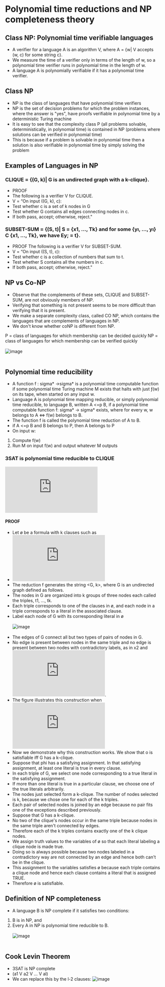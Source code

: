 # Polynomial time reductions and NP completeness theory
## Class NP: Polynomial time verifiable languages
  - A verifier for a language A is an algorithm V, where A = {w| V accepts (w, c) for some string c}.
  - We measure the time of a verifier only in terms of the length of w, so a polynomial time verifier runs in polynomial time in the length of w.
  - A language A is polynomially verifiable if it has a polynomial time verifier.
## Class NP
  - NP is the class of languages that have polynomial time verifiers
  - NP is the set of decision problems for which the problem instances, where the answer is "yes", have proofs verifiable in polynomial time by a deterministic Turing machine
  - It is easy to see that the complexity class P (all problems solvable, deterministically, in polynomial time) is contained in NP (problems where solutions can be verified in polynomial time)
  - This is because if a problem is solvable in polynomial time then a solution is also verifiable in polynomial time by simply solving the problem
## Examples of Languages in NP
  ### CLIQUE = {(G, k)| G is an undirected graph with a k-clique}.
   - PROOF
   - The following is a verifier V for CLIQUE.
   - V = “On input ((G, k), c):
   - Test whether c is a set of k nodes in G
   - Test whether G contains all edges connecting nodes in c.
   - If both pass, accept; otherwise, reject."
  ### SUBSET-SUM = {(S, t)| S = {x1, ..., Tk} and for some {yı, ..., yı} C {x1, ..., Tk}, we have Ey; = t}.
   - PROOF The following is a verifier V for SUBSET-SUM.
   - V = “On input ((S, t), c):
   - Test whether c is a collection of numbers that sum to t.
   - Test whether S contains all the numbers in c.
   - If both pass, accept; otherwise, reject."
## NP vs Co-NP
- Observe that the complements of these sets, CLIQUE and SUBSET-SUM, are not obviously members of NP. 
- Verifying that something is not present seems to be more difficult than verifying that it is present.
- We make a separate complexity class, called CO NP, which contains the languages that are complements of languages in NP.
- We don't know whether coNP is different from NP.

P = class of languages for which membership can be decided quickly
NP = class of languages for which membership can be verified quickly<br><br>
![image](https://user-images.githubusercontent.com/71220864/137956776-eecaa22f-e603-4879-bbf2-e935fb1733ff.png)<br><br>

## Polynomial time reducibility
  - A function f : sigma* →sigma* is a polynomial time computable function if some polynomial time Turing machine M exists that halts with just ƒ(w) on its tape, when started on any input w.
  - Language A is polynomial time mapping reducible, or simply polynomial time reducible, to language B, written A <=p B, if a polynomial time computable function f: sigma* → sigma* exists, where for every w,
		       w belongs to A <=> f(w) belongs to B.
  - The function f is called the polynomial time reduction of A to B.
  - if A <=p B and B belongs to P, then A belongs to P
  - On input w:
  1. Compute f(w)
  2. Run M on input f(w) and output whatever M outputs
  ### 3SAT is polynomial time reducible to CLIQUE<br>
  ![equation](https://latex.codecogs.com/png.latex?%5Cbg_white%203SAT%20%3D%20%5C%7B%5Cleft%20%5Clangle%20%5Cphi%20%5Cright%20%5Crangle%20%5C%20%5Cphi%5C%20is%5C%20a%5C%20satisfiable%5C%203cnf-formula%5C%7D)<br>
  #### PROOF
   - Let ø be a formula with k clauses such as
   - ![equation](https://latex.codecogs.com/png.latex?%5Cbg_white%20%5Cphi%20%3D%20%28a_1%20%5Cvee%20b_1%20%5Cvee%20c_1%29%5Cwedge%20%28a_2%20%5Cvee%20b_2%20%5Cvee%20c_2%29%20%5Cwedge%20...%20%5Cwedge%28a_k%20%5Cvee%20b_k%20%5Cvee%20c_k%29)<br>
   - The reduction f generates the string <G, k>, where G is an undirected graph defined as follows.
   - The nodes in G are organized into k groups of three nodes each called the triples, t1, ..., tk.
   - Each triple corresponds to one of the clauses in ø, and each node in a triple corresponds to a literal in the associated clause.
   - Label each node of G with its corresponding literal in ø<br><br>
   ![image](https://user-images.githubusercontent.com/71220864/137959476-21d855fa-62e3-4cba-8bd7-55f44aaa2d20.png)<br><br>
   - The edges of G connect all but two types of pairs of nodes in G. 
   - No edge is present between nodes in the same triple and no edge is present between two nodes with contradictory labels, as in x2 and ![equation](https://latex.codecogs.com/png.latex?%5Cbg_white%20%5Cbar%7Bx_2%7D).
   -  The figure illustrates this construction when ![equation](https://latex.codecogs.com/png.latex?%5Cbg_white%20%5Cphi%20%3D%20%28x_1%20%5Cvee%20x_1%20%5Cvee%20x_2%29%5Cwedge%20%28%5Cbar%7Bx_1%7D%5Cvee%5Cbar%7Bx_2%7D%5Cvee%5Cbar%7Bx_2%7D%29%5Cwedge%28%5Cbar%7Bx_1%7D%20%5Cvee%20x_2%20%5Cvee%20x_2%29)
   - Now we demonstrate why this construction works. We show that o is satisfiable iff G has a k-clique.
   - Suppose that phi has a satisfying assignment. In that satisfying assignment, at least one literal is true in every clause.
   - In each triple of G, we select one node corresponding to a true literal in the satisfying assignment.
   - If more than one literal is true in a particular clause, we choose one of the true literals arbitrarily.
   - The nodes just selected form a k-clique. The number of nodes selected is k, because we chose one for each of the k triples.
   - Each pair of selected nodes is joined by an edge because no pair fits one of the exceptions described previously.
   - Suppose that G has a k-clique. 
   - No two of the clique's nodes occur in the same triple because nodes in the same triple aren't connected by edges.
   - Therefore each of the k triples contains exactly one of the k clique nodes.
   - We assign truth values to the variables of ø so that each literal labeling a clique node is made true.
   - Doing so is always possible because two nodes labeled in a contradictory way are not connected by an edge and hence both can't be in the clique.
   - This assignment to the variables satisfies ø because each triple contains a clique node and hence each clause contains a literal that is assigned TRUE.
   - Therefore ø is satisfiable.

## Definition of NP completeness
  - A language B is NP complete if it satisfies two conditions:
  1. B is in NP, and 
  2. Every A in NP is polynomial time reducible to B.
  <br><br>
  ![image](https://user-images.githubusercontent.com/71220864/137961908-eb038333-efc8-42f7-8548-ebf7d7ee952d.png)<br><br>
  
## Cook Levin Theorem  
- 3SAT is NP complete
- (a1 V a2 V ... V al)
- We can replace this by the l-2 clauses: ![image](https://user-images.githubusercontent.com/71220864/137962194-c6f097ed-c48f-42de-8f67-02892ae4fcfb.png)

  



